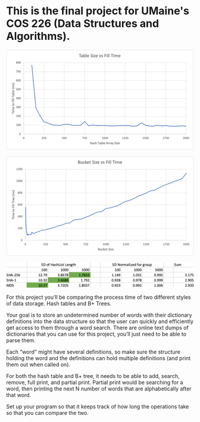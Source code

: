 # This is the final project for UMaine's COS 226 (Data Structures and Algorithms).

![alt text](https://raw.githubusercontent.com/njacobs2019/DictionaryFileStructures/main/Other/TableSize.png)

![alt text](https://raw.githubusercontent.com/njacobs2019/DictionaryFileStructures/main/Other/BucketSize.png)

![alt text](https://raw.githubusercontent.com/njacobs2019/DictionaryFileStructures/main/Other/HashFunctionTune.png)


For this project you’ll be comparing the process time of two different styles of data storage. Hash tables and B+ Trees.

Your goal is to store an undetermined number of words with their dictionary definitions into the data structure so that the user can quickly and efficiently get access to them through a word search. There are online text dumps of dictionaries that you can use for this project, you’ll just
need to be able to parse them.

Each “word” might have several definitions, so make sure the structure holding the word and the definitions can hold multiple definitions (and print them out when called on).

For both the hash table and B+ tree, it needs to be able to add, search, remove, full print, and partial print. Partial print would be searching for a word, then printing the next N number of words that are alphabetically after that word.

Set up your program so that it keeps track of how long the operations take so that you can compare the two.